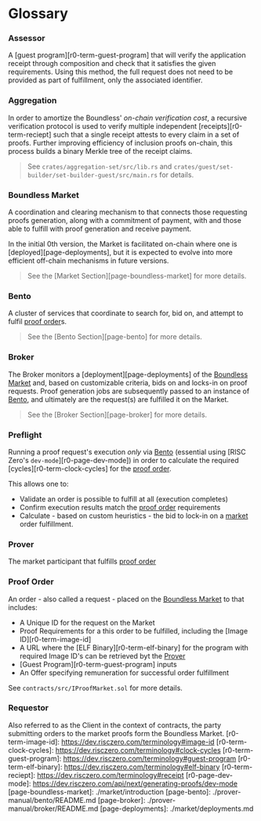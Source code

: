 # Glossary

### Assessor

A [guest program][r0-term-guest-program] that will verify the application receipt through composition and check that it satisfies the given requirements. Using this method, the full request does not need to be provided as part of fulfillment, only the associated identifier.

### Aggregation

In order to amortize the Boundless' _on-chain verification cost_, a recursive verification protocol is used to verify multiple independent [receipts][r0-term-reciept] such that a single receipt attests to every claim in a set of proofs.
Further improving efficiency of inclusion proofs on-chain, this process builds a binary Merkle tree of the receipt claims.

> See `crates/aggregation-set/src/lib.rs` and `crates/guest/set-builder/set-builder-guest/src/main.rs` for details.

### Boundless Market

A coordination and clearing mechanism to that connects those requesting proofs generation, along with a commitment of payment, with and those able to fulfill with proof generation and receive payment.

In the initial 0th version, the Market is facilitated on-chain where one is [deployed][page-deployments], but it is expected to evolve into more efficient off-chain mechanisms in future versions.

> See the [Market Section][page-boundless-market] for more details.

### Bento

A cluster of services that coordinate to search for, bid on, and attempt to fulfil [proof order](#proof-order)s.

> See the [Bento Section][page-bento] for more details.

### Broker

The Broker monitors a [deployment][page-deployments] of the [Boundless Market](#boundless-market) and, based on customizable criteria, bids on and locks-in on proof requests. Proof generation jobs are subsequently passed to an instance of [Bento](#bento), and ultimately are the request(s) are fulfilled it on the Market.

> See the [Broker Section][page-broker] for more details.

### Preflight

Running a proof request's execution _only_ via [Bento](#bento) (essential using [RISC Zero's `dev-mode`][r0-page-dev-mode]) in order to calculate the required [cycles][r0-term-clock-cycles] for the [proof order](#proof-order).

This allows one to:

- Validate an order is possible to fulfill at all (execution completes)
- Confirm execution results match the [proof order](#proof-order) requirements
- Calculate - based on custom heuristics - the bid to lock-in on a [market](#boundless-market) order fulfillment.

### Prover

The market participant that fulfills [proof order](#proof-order)

### Proof Order

<!-- TODO https://linear.app/risczero/issue/BM-201/replace-proof-request-with-order -->

An order - also called a request - placed on the [Boundless Market](#boundless-market) to that includes:

- A Unique ID for the request on the Market
- Proof Requirements for a this order to be fulfilled, including the [Image ID][r0-term-image-id]
- A URL where the [ELF Binary][r0-term-elf-binary] for the program with required Image ID's can be retrieved byt the [Prover](#prover)
- [Guest Program][r0-term-guest-program] inputs
- An Offer specifying remuneration for successful order fulfillment

See `contracts/src/IProofMarket.sol` for more details.

### Requestor

<!-- TODO https://linear.app/risczero/issue/BM-202/replace-instances-of-client-with-requestor -->

Also referred to as the Client in the context of contracts, the party submitting orders to the market proofs form the Boundless Market.
[r0-term-image-id]: https://dev.risczero.com/terminology#image-id
[r0-term-clock-cycles]: https://dev.risczero.com/terminology#clock-cycles
[r0-term-guest-program]: https://dev.risczero.com/terminology#guest-program
[r0-term-elf-binary]: https://dev.risczero.com/terminology#elf-binary
[r0-term-reciept]: https://dev.risczero.com/terminology#receipt
[r0-page-dev-mode]: https://dev.risczero.com/api/next/generating-proofs/dev-mode
[page-boundless-market]: ./market/introduction
[page-bento]: ./prover-manual/bento/README.md
[page-broker]: ./prover-manual/broker/README.md
[page-deployments]: ./market/deployments.md
